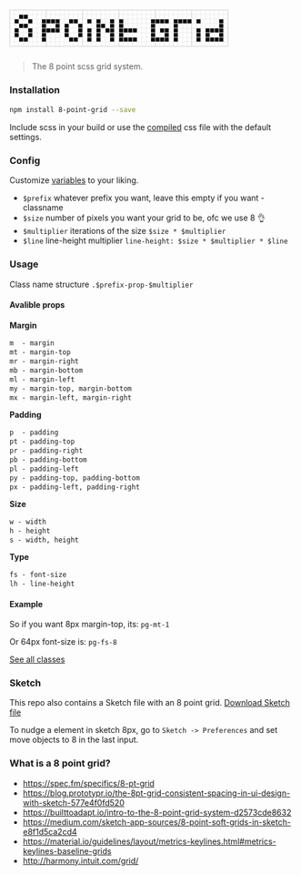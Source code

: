 # ![8-point-grid](media/8-point-grid.png)

> The 8 point scss grid system.

### Installation
```bash
npm install 8-point-grid --save
```

Include scss in your build or use the [compiled](dist/8-point-grid.css) css file with the default settings.

### Config
Customize [variables](scss/_variables.scss) to your liking.
- `$prefix` whatever prefix you want, leave this empty if you want -classname
- `$size` number of pixels you want your grid to be, ofc we use 8 :ok_hand:
- `$multiplier` iterations of the size `$size * $multiplier`
- `$line` line-height multiplier `line-height: $size * $multiplier * $line`

### Usage
Class name structure
`.$prefix-prop-$multiplier`

#### Avalible props

**Margin**
```
m  - margin
mt - margin-top
mr - margin-right
mb - margin-bottom
ml - margin-left
my - margin-top, margin-bottom
mx - margin-left, margin-right
```

**Padding**
```
p  - padding
pt - padding-top
pr - padding-right
pb - padding-bottom
pl - padding-left
py - padding-top, padding-bottom
px - padding-left, padding-right
```

**Size**
```
w - width
h - height
s - width, height
```

**Type**
```
fs - font-size
lh - line-height
```

#### Example
So if you want 8px margin-top, its: `pg-mt-1`

Or 64px font-size is: `pg-fs-8`

[See all classes](dist/8-point-grid.css)


### Sketch
This repo also contains a Sketch file with an 8 point grid. [Download Sketch file](https://github.com/sethne/8-point-grid/raw/master/media/8-point-grid.sketch)

To nudge a element in sketch 8px, go to `Sketch -> Preferences` and set move objects to 8 in the last input.

### What is a 8 point grid?
- https://spec.fm/specifics/8-pt-grid
- https://blog.prototypr.io/the-8pt-grid-consistent-spacing-in-ui-design-with-sketch-577e4f0fd520
- https://builttoadapt.io/intro-to-the-8-point-grid-system-d2573cde8632
- https://medium.com/sketch-app-sources/8-point-soft-grids-in-sketch-e8f1d5ca2cd4
- https://material.io/guidelines/layout/metrics-keylines.html#metrics-keylines-baseline-grids
- http://harmony.intuit.com/grid/